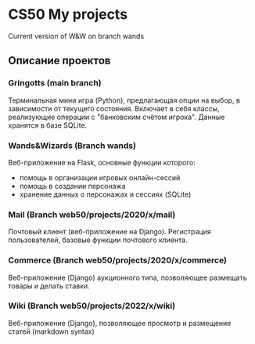 # CS50 My projects
Сurrent version of W&W on branch wands

## Описание проектов

### Gringotts (main branch)
Терминальная мини игра (Python), предлагающая опции на выбор, в зависимости от текущего состояния. Включает в себя классы, реализующие операции с "банковским счётом игрока". Данные хранятся в базе SQLite.

### Wands&Wizards (Branch wands)
Веб-приложение на Flask, основные функции которого:
- помощь в организации игровых онлайн-сессий
- помощь в создании персонажа 
- хранение данных о персонажах и сессиях (SQLite)

### Mail (Branch web50/projects/2020/x/mail)
Почтовый клиент (веб-приложение на Django). Регистрация пользователей, базовые функции почтового клиента.

### Commerce (Branch web50/projects/2020/x/commerce)
Веб-приложение (Django) аукционного типа, позволяющее размещать товары и делать ставки.

### Wiki (Branch web50/projects/2022/x/wiki)
Веб-приложение (Django), позволяющее просмотр и размещение статей (markdown syntax)
